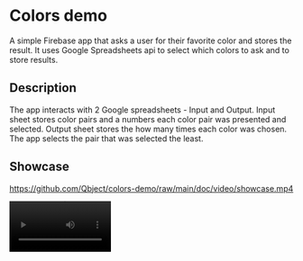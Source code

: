 # Colors demo

A simple Firebase app that asks a user for their favorite color and stores the result. It uses Google Spreadsheets api to select which colors to ask and to store results.

## Description

The app interacts with 2 Google spreadsheets - Input and Output. Input sheet stores color pairs and a numbers each color pair was presented and selected. Output sheet stores the how many times each color was chosen. The app selects the pair that was selected the least.

## Showcase

https://github.com/Qbject/colors-demo/raw/main/doc/video/showcase.mp4

<video src="https://github.com/Qbject/colors-demo/raw/main/doc/video/showcase.mp4" width="180" />